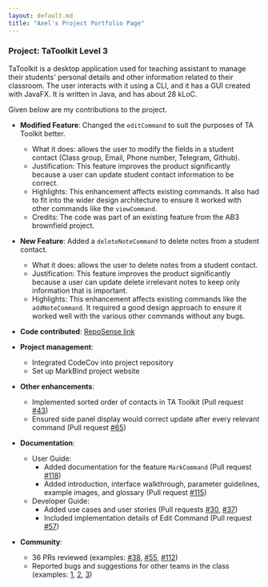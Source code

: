 ```yaml
---
layout: default.md
title: "Axel's Project Portfolio Page"
---
```


### Project: TaToolkit Level 3

TaToolkit is a desktop application used for teaching assistant to manage their students' personal details and other information related to their classroom. The user interacts with it using a CLI, and it has a GUI created with JavaFX. It is written in Java, and has about 28 kLoC.

Given below are my contributions to the project.

* **Modified Feature**: Changed the `editCommand` to suit the purposes of TA Toolkit better.
    * What it does: allows the user to modify the fields in a student contact (Class group, Email, Phone number, Telegram, Github).
    * Justification: This feature improves the product significantly because a user can update student contact information to be correct.
    * Highlights: This enhancement affects existing commands. It also had to fit into the wider design architecture to ensure it worked with other commands like the `viewCommand`.
    * Credits: The code was part of an existing feature from the AB3 brownfield project.

* **New Feature**: Added a `deleteNoteCommand` to delete notes from a student contact.
  * What it does: allows the user to delete notes from a student contact.
  * Justification: This feature improves the product significantly because a user can update delete irrelevant notes to keep only information that is important.
  * Highlights: This enhancement affects existing commands like the `addNoteCommand`. It required a good design approach to ensure it worked well with the various other commands without any bugs.

* **Code contributed**: [RepoSense link](https://nus-cs2103-ay2324s2.github.io/tp-dashboard/?search=f14&sort=groupTitle&sortWithin=title&timeframe=commit&mergegroup=&groupSelect=groupByRepos&breakdown=true&checkedFileTypes=docs~functional-code~test-code~other&since=2024-02-23&tabOpen=true&tabType=authorship&tabAuthor=teojunda&tabRepo=AY2324S2-CS2103T-F14-3%2Ftp%5Bmaster%5D&authorshipIsMergeGroup=false&authorshipFileTypes=docs~functional-code~test-code&authorshipIsBinaryFileTypeChecked=false&authorshipIsIgnoredFilesChecked=false)

* **Project management**:
    * Integrated CodeCov into project repository
    * Set up MarkBind project website

* **Other enhancements**:
    * Implemented sorted order of contacts in TA Toolkit (Pull request [\#43](https://github.com/AY2324S2-CS2103T-F14-3/tp/pull/43))
    * Ensured side panel display would correct update after every relevant command (Pull request [\#65](https://github.com/AY2324S2-CS2103T-F14-3/tp/pull/65/files))

* **Documentation**:
    * User Guide:
        * Added documentation for the feature `MarkCommand` (Pull request [\#118](https://github.com/AY2324S2-CS2103T-F14-3/tp/pull/118))
        * Added introduction, interface walkthrough, parameter guidelines, example images, and glossary (Pull request [\#115](https://github.com/AY2324S2-CS2103T-F14-3/tp/pull/115))
    * Developer Guide:
        * Added use cases and user stories (Pull requests [\#30](https://github.com/AY2324S2-CS2103T-F14-3/tp/pull/30), [\#37](https://github.com/AY2324S2-CS2103T-F14-3/tp/pull/37))
        * Included implementation details of Edit Command (Pull request [\#57](https://github.com/AY2324S2-CS2103T-F14-3/tp/pull/57))

* **Community**:
    * 36 PRs reviewed (examples: [\#38](https://github.com/AY2324S2-CS2103T-F14-3/tp/pull/38), [\#55](https://github.com/AY2324S2-CS2103T-F14-3/tp/pull/55), [\#112](https://github.com/AY2324S2-CS2103T-F14-3/tp/pull/112))
    * Reported bugs and suggestions for other teams in the class (examples: [1](https://github.com/AY2324S2-CS2103T-T16-1/tp/issues/157), [2](https://github.com/teojunda/ped/issues/11), [3](https://github.com/teojunda/ped/issues/4))

